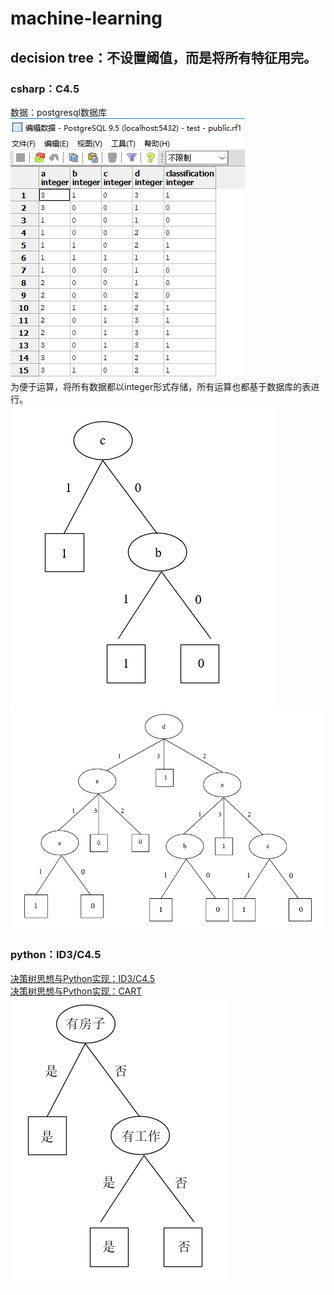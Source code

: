 # machine-learning
## decision tree：不设置阈值，而是将所有特征用完。
### csharp：C4.5
数据：postgresql数据库  
![decision tree](DecisionTree/csharp/data.png)  
为便于运算，将所有数据都以integer形式存储，所有运算也都基于数据库的表进行。  
![decision tree](DecisionTree/csharp/OneSetsOfFeatures.png)  
![decision tree](DecisionTree/csharp/TwoSetsOfFeatures.png)  
### python：ID3/C4.5
[决策树思想与Python实现：ID3/C4.5](https://blog.csdn.net/u013719339/article/details/84395406)  
[决策树思想与Python实现：CART](https://blog.csdn.net/u013719339/article/details/84502265)  
![decision tree](DecisionTree/python/DecisionTree.png)  



